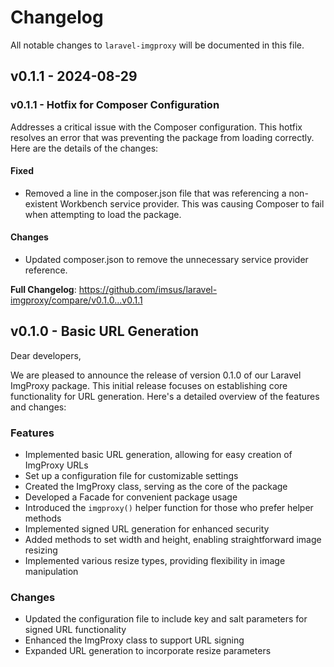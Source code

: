 # Changelog

All notable changes to `laravel-imgproxy` will be documented in this file.

## v0.1.1 - 2024-08-29

### v0.1.1 - Hotfix for Composer Configuration

Addresses a critical issue with the Composer configuration. This hotfix resolves an error that was preventing the package from loading correctly. Here are the details of the changes:

#### Fixed

- Removed a line in the composer.json file that was referencing a non-existent Workbench service provider. This was causing Composer to fail when attempting to load the package.

#### Changes

- Updated composer.json to remove the unnecessary service provider reference.

**Full Changelog**: https://github.com/imsus/laravel-imgproxy/compare/v0.1.0...v0.1.1

## v0.1.0 - Basic URL Generation

Dear developers,

We are pleased to announce the release of version 0.1.0 of our Laravel ImgProxy package. This initial release focuses on establishing core functionality for URL generation. Here's a detailed overview of the features and changes:

### Features

- Implemented basic URL generation, allowing for easy creation of ImgProxy URLs
- Set up a configuration file for customizable settings
- Created the ImgProxy class, serving as the core of the package
- Developed a Facade for convenient package usage
- Introduced the `imgproxy()` helper function for those who prefer helper methods
- Implemented signed URL generation for enhanced security
- Added methods to set width and height, enabling straightforward image resizing
- Implemented various resize types, providing flexibility in image manipulation

### Changes

- Updated the configuration file to include key and salt parameters for signed URL functionality
- Enhanced the ImgProxy class to support URL signing
- Expanded URL generation to incorporate resize parameters
